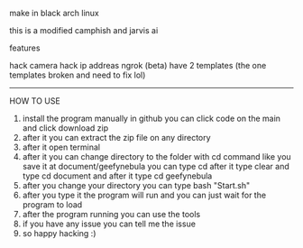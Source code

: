 make in black arch linux



this is a modified camphish and jarvis ai

features

hack camera
hack ip addreas
ngrok (beta)
have 2 templates (the one templates broken and need to fix lol)

----------------------------------------------------------------

HOW TO USE

1. install the program manually in github you can click code on the main and click download zip
2. after it you can extract the zip file on any directory
3. after it open terminal
4. after it you can change directory to the folder with cd command like you save it at document/geefynebula you can type cd after it type clear and type cd document and after it type cd geefynebula
5. after you change your directory you can type bash "Start.sh"
6. after you type it the program will run and you can just wait for the program to load
7. after the program running you can use the tools
8. if you have any issue you can tell me the issue
9. so happy hacking :)
